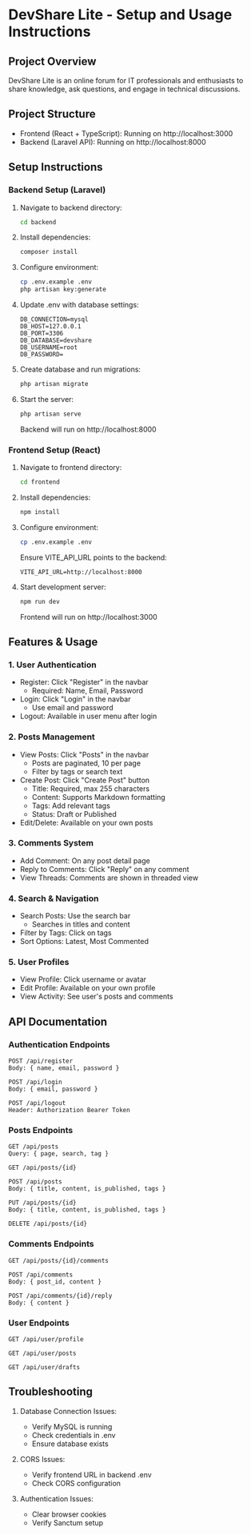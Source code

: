 # DevShare Lite - Setup and Usage Instructions

## Project Overview

DevShare Lite is an online forum for IT professionals and enthusiasts to share knowledge, ask questions, and engage in technical discussions.

## Project Structure

- Frontend (React + TypeScript): Running on http://localhost:3000
- Backend (Laravel API): Running on http://localhost:8000

## Setup Instructions

### Backend Setup (Laravel)

1. Navigate to backend directory:

   ```bash
   cd backend
   ```

2. Install dependencies:

   ```bash
   composer install
   ```

3. Configure environment:

   ```bash
   cp .env.example .env
   php artisan key:generate
   ```

4. Update .env with database settings:

   ```
   DB_CONNECTION=mysql
   DB_HOST=127.0.0.1
   DB_PORT=3306
   DB_DATABASE=devshare
   DB_USERNAME=root
   DB_PASSWORD=
   ```

5. Create database and run migrations:

   ```bash
   php artisan migrate
   ```

6. Start the server:
   ```bash
   php artisan serve
   ```
   Backend will run on http://localhost:8000

### Frontend Setup (React)

1. Navigate to frontend directory:

   ```bash
   cd frontend
   ```

2. Install dependencies:

   ```bash
   npm install
   ```

3. Configure environment:

   ```bash
   cp .env.example .env
   ```

   Ensure VITE_API_URL points to the backend:

   ```
   VITE_API_URL=http://localhost:8000
   ```

4. Start development server:
   ```bash
   npm run dev
   ```
   Frontend will run on http://localhost:3000

## Features & Usage

### 1. User Authentication

- Register: Click "Register" in the navbar
  - Required: Name, Email, Password
- Login: Click "Login" in the navbar
  - Use email and password
- Logout: Available in user menu after login

### 2. Posts Management

- View Posts: Click "Posts" in the navbar
  - Posts are paginated, 10 per page
  - Filter by tags or search text
- Create Post: Click "Create Post" button
  - Title: Required, max 255 characters
  - Content: Supports Markdown formatting
  - Tags: Add relevant tags
  - Status: Draft or Published
- Edit/Delete: Available on your own posts

### 3. Comments System

- Add Comment: On any post detail page
- Reply to Comments: Click "Reply" on any comment
- View Threads: Comments are shown in threaded view

### 4. Search & Navigation

- Search Posts: Use the search bar
  - Searches in titles and content
- Filter by Tags: Click on tags
- Sort Options: Latest, Most Commented

### 5. User Profiles

- View Profile: Click username or avatar
- Edit Profile: Available on your own profile
- View Activity: See user's posts and comments

## API Documentation

### Authentication Endpoints

```
POST /api/register
Body: { name, email, password }

POST /api/login
Body: { email, password }

POST /api/logout
Header: Authorization Bearer Token
```

### Posts Endpoints

```
GET /api/posts
Query: { page, search, tag }

GET /api/posts/{id}

POST /api/posts
Body: { title, content, is_published, tags }

PUT /api/posts/{id}
Body: { title, content, is_published, tags }

DELETE /api/posts/{id}
```

### Comments Endpoints

```
GET /api/posts/{id}/comments

POST /api/comments
Body: { post_id, content }

POST /api/comments/{id}/reply
Body: { content }
```

### User Endpoints

```
GET /api/user/profile

GET /api/user/posts

GET /api/user/drafts
```

## Troubleshooting

1. Database Connection Issues:

   - Verify MySQL is running
   - Check credentials in .env
   - Ensure database exists

2. CORS Issues:

   - Verify frontend URL in backend .env
   - Check CORS configuration

3. Authentication Issues:
   - Clear browser cookies
   - Verify Sanctum setup
